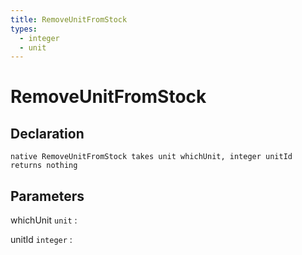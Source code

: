 ```yaml
---
title: RemoveUnitFromStock
types:
  - integer
  - unit
---
```


# RemoveUnitFromStock

## Declaration

```jass
native RemoveUnitFromStock takes unit whichUnit, integer unitId returns nothing
```

## Parameters
whichUnit `unit`
: 

unitId `integer`
: 

